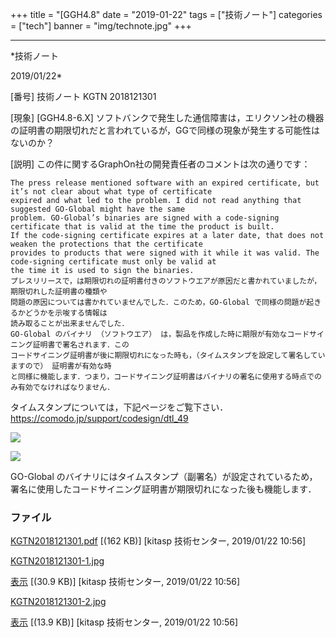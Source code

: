 ﻿+++
title = "[GGH4.8"
date = "2019-01-22"
tags = ["技術ノート"]
categories = ["tech"]
banner = "img/technote.jpg"
+++

-----------------------------------------------------------------------------------------------------------------------------

*技術ノート

2019/01/22*


[番号]
技術ノート KGTN 2018121301

[現象]
[GGH4.8-6.X]
ソフトバンクで発生した通信障害は，エリクソン社の機器の証明書の期限切れだと言われているが，GGで同様の現象が発生する可能性はないのか？

[説明]
この件に関するGraphOn社の開発責任者のコメントは次の通りです：

    The press release mentioned software with an expired certificate, but it’s not clear about what type of certificate
    expired and what led to the problem. I did not read anything that suggested GO-Global might have the same
    problem. GO-Global’s binaries are signed with a code-signing certificate that is valid at the time the product is built.
    If the code-signing certificate expires at a later date, that does not weaken the protections that the certificate
    provides to products that were signed with it while it was valid. The code-signing certificate must only be valid at
    the time it is used to sign the binaries.
    プレスリリースで，は期限切れの証明書付きのソフトウエアが原因だと書かれていましたが，期限切れした証明書の種類や
    問題の原因については書かれていませんでした．このため，GO-Global で同様の問題が起きるかどうかを示唆する情報は
    読み取ることが出来ませんでした．
    GO-Global のバイナリ （ソフトウエア） は，製品を作成した時に期限が有効なコードサイニング証明書で署名されます．この
    コードサイニング証明書が後に期限切れになった時も，（タイムスタンプを設定して署名していますので） 証明書が有効な時
    と同様に機能します．つまり，コードサイニング証明書はバイナリの署名に使用する時点でのみ有効でなければなりません．

タイムスタンプについては，下記ページをご覧下さい．
<https://comodo.jp/support/codesign/dtl_49>

![](http://techreport.kitasp.net/attachments/download/4231/KGTN2018121301-1.jpg)

![](http://techreport.kitasp.net/attachments/download/4232/KGTN2018121301-2.jpg)

GO-Global
のバイナリにはタイムスタンプ（副署名）が設定されているため，署名に使用したコードサイニング証明書が期限切れになった後も機能します．


### ファイル

 
 


[KGTN2018121301.pdf](http://techreport.kitasp.net/attachments/download/4230/KGTN2018121301.pdf)
 [(162 KB)] [kitasp 技術センター, 2019/01/22
10:56]

[KGTN2018121301-1.jpg](http://techreport.kitasp.net/attachments/download/4231/KGTN2018121301-1.jpg)

[表示](http://techreport.kitasp.net/attachments/4231/KGTN2018121301-1.jpg "表示")
 [(30.9 KB)] [kitasp 技術センター, 2019/01/22
10:56]

[KGTN2018121301-2.jpg](http://techreport.kitasp.net/attachments/download/4232/KGTN2018121301-2.jpg)

[表示](http://techreport.kitasp.net/attachments/4232/KGTN2018121301-2.jpg "表示")
 [(13.9 KB)] [kitasp 技術センター, 2019/01/22
10:56]


 


 

